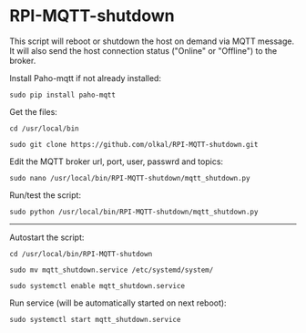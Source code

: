 # RPI-MQTT-shutdown
This script will reboot or shutdown the host on demand via MQTT message. 
It will also send the host connection status ("Online" or "Offline") to the broker.

Install Paho-mqtt if not already installed:

`sudo pip install paho-mqtt`

Get the files:

`cd /usr/local/bin`

`sudo git clone https://github.com/olkal/RPI-MQTT-shutdown.git`

Edit the MQTT broker url, port, user, passwrd and topics:

`sudo nano /usr/local/bin/RPI-MQTT-shutdown/mqtt_shutdown.py`

Run/test the script: 

`sudo python /usr/local/bin/RPI-MQTT-shutdown/mqtt_shutdown.py`

******************************
Autostart the script:

`cd /usr/local/bin/RPI-MQTT-shutdown`

`sudo mv mqtt_shutdown.service /etc/systemd/system/`

`sudo systemctl enable mqtt_shutdown.service`

Run service (will be automatically started on next reboot):

`sudo systemctl start mqtt_shutdown.service`

